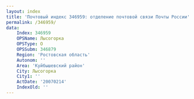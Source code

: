 ```yaml
---
layout: index
title: 'Почтовый индекс 346959: отделение почтовой связи Почты России'
permalink: /346959/
data:
    Index: 346959
    OPSName: Лысогорка
    OPSType: О
    OPSSubm: 346879
    Region: 'Ростовская область'
    Autonom: ''
    Area: 'Куйбышевский район'
    City: Лысогорка
    City1: ''
    ActDate: '20070214'
    IndexOld: ''
---
```

